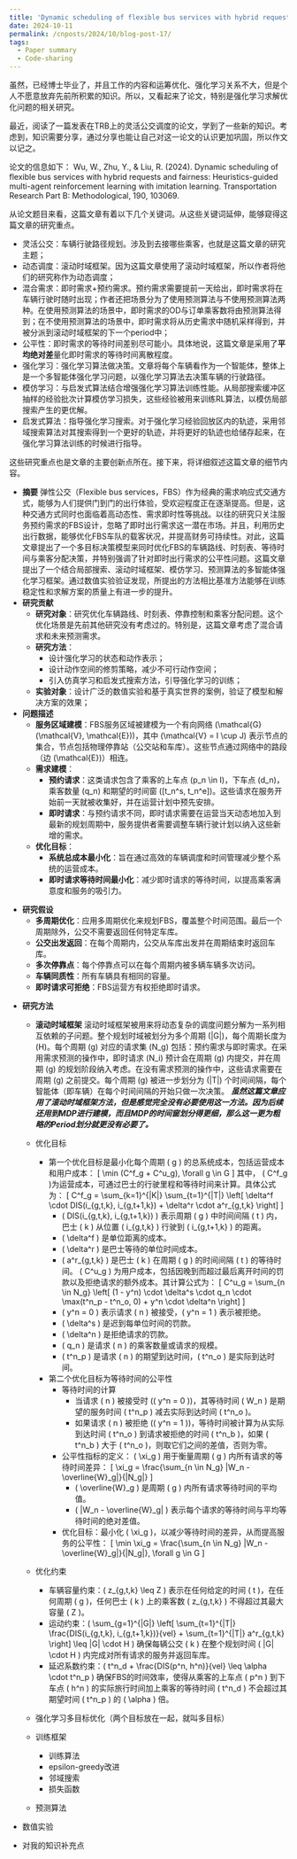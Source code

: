 ```yaml
---
title: 'Dynamic scheduling of flexible bus services with hybrid requests and fairness: Heuristics-guided multi-agent reinforcement learning with imitation learning 学习笔记'
date: 2024-10-11
permalink: /cnposts/2024/10/blog-post-17/
tags:
  - Paper summary
  - Code-sharing
---
```


虽然，已经博士毕业了，并且工作的内容和运筹优化、强化学习关系不大，但是个人不愿意放弃先前所积累的知识。所以，又看起来了论文，特别是强化学习求解优化问题的相关研究。

最近，阅读了一篇发表在TRB上的灵活公交调度的论文，学到了一些新的知识。考虑到，知识需要分享，通过分享也能让自己对这一论文的认识更加巩固，所以作文以记之。

论文的信息如下：
Wu, W., Zhu, Y., & Liu, R. (2024). Dynamic scheduling of flexible bus services with hybrid requests and fairness: Heuristics-guided multi-agent reinforcement learning with imitation learning. Transportation Research Part B: Methodological, 190, 103069.

从论文题目来看，这篇文章有着以下几个关键词。从这些关键词延伸，能够窥得这篇文章的研究重点。
+ 灵活公交：车辆行驶路径规划。涉及到去接哪些乘客，也就是这篇文章的研究主题；
+ 动态调度：滚动时域框架。因为这篇文章使用了滚动时域框架，所以作者将他们的研究称作为动态调度；
+ 混合需求：即时需求+预约需求。预约需求需要提前一天给出，即时需求将在车辆行驶时随时出现；作者还把场景分为了使用预测算法与不使用预测算法两种。在使用预测算法的场景中，即时需求的OD与订单乘客数将由预测算法得到；在不使用预测算法的场景中，即时需求将从历史需求中随机采样得到，并被分派到滚动时域框架的下一个period中；
+ 公平性：即时需求的等待时间差别尽可能小。具体地说，这篇文章是采用了<b>平均绝对差</b>量化即时需求的等待时间离散程度。
+ 强化学习：强化学习算法做决策。文章将每个车辆看作为一个智能体，整体上是一个多智能体强化学习问题，以强化学习算法去决策车辆的行驶路径。
+ 模仿学习：与启发式算法结合增强强化学习算法训练性能。从局部搜索缓冲区抽样的经验批次计算模仿学习损失，这些经验被用来训练RL算法，以模仿局部搜索产生的更优解。
+ 启发式算法：指导强化学习搜索。对于强化学习经验回放区内的轨迹，采用邻域搜索算法对其搜索得到一个更好的轨迹，并将更好的轨迹也给储存起来，在强化学习算法训练的时候进行指导。

这些研究重点也是文章的主要创新点所在。接下来，将详细叙述这篇文章的细节内容。

+ **摘要**
弹性公交（Flexible bus services，FBS）作为经典的需求响应式交通方式，能够为人们提供门到门的出行体验，受欢迎程度正在逐渐提高。但是，这种交通方式同时也面临着高动态性、需求即时性等挑战。以往的研究只关注服务预约需求的FBS设计，忽略了即时出行需求这一潜在市场。并且，利用历史出行数据，能够优化FBS车队的载客状况，并提高财务可持续性。对此，这篇文章提出了一个多目标决策模型来同时优化FBS的车辆路线、时刻表、等待时间与乘客分配决策，并特别强调了针对即时出行需求的公平性问题。这篇文章提出了一个结合局部搜索、滚动时域框架、模仿学习、预测算法的多智能体强化学习框架。通过数值实验验证发现，所提出的方法相比基准方法能够在训练稳定性和求解方案的质量上有进一步的提升。
+ **研究贡献**
  + **研究对象**：研究优化车辆路线、时刻表、停靠控制和乘客分配问题。这个优化场景是先前其他研究没有考虑过的。特别是，这篇文章考虑了混合请求和未来预测需求。
  + **研究方法**：
    + 设计强化学习的状态和动作表示；
    + 设计动作空间的修剪策略，减少不可行动作空间；
    + 引入仿真学习和启发式搜索方法，引导强化学习的训练；
  + **实验对象**：设计广泛的数值实验和基于真实世界的案例，验证了模型和解决方案的效果；
+ **问题描述**
  + **服务区域建模**：FBS服务区域被建模为一个有向网络 \(\mathcal{G}(\mathcal{V}, \mathcal{E})\)，其中 \(\mathcal{V} = I \cup J\) 表示节点的集合，节点包括物理停靠站（公交站和车库）。这些节点通过网络中的路段（边 \(\mathcal{E}\)）相连。
  + **需求建模**：
    + **预约请求**：这类请求包含了乘客的上车点 \(p_n \in I\)，下车点 \(d_n\)，乘客数量 \(q_n\) 和期望的时间窗 \([t_n^s, t_n^e]\)。这些请求在服务开始前一天就被收集好，并在运营计划中预先安排。
    + **即时请求**：与预约请求不同，即时请求需要在运营当天动态地加入到最新的规划周期中，服务提供者需要调整车辆行驶计划以纳入这些新增的需求。
  + **优化目标**：
    - **系统总成本最小化**：旨在通过高效的车辆调度和时间管理减少整个系统的运营成本。
    - **即时请求等待时间最小化**：减少即时请求的等待时间，以提高乘客满意度和服务的吸引力。
- **研究假设**
  - **多周期优化**：应用多周期优化来规划FBS，覆盖整个时间范围。最后一个周期除外，公交不需要返回任何特定车库。
  - **公交出发返回**：在每个周期内，公交从车库出发并在周期结束时返回车库。
  - **多次停靠点**：每个停靠点可以在每个周期内被多辆车辆多次访问。
  - **车辆同质性**：所有车辆具有相同的容量。
  - **即时请求可拒绝**：FBS运营方有权拒绝即时请求。
+ **研究方法**
    + **滚动时域框架**
滚动时域框架被用来将动态复杂的调度问题分解为一系列相互依赖的子问题。整个规划时域被划分为多个周期 \(|G|\)，每个周期长度为 \(H\)。每个周期 \(g\) 对应的请求集 \(N_g\) 包括：预约需求与即时需求。在采用需求预测的操作中，即时请求 \(N_i\) 预计会在周期 \(g\) 内提交，并在周期 \(g\) 的规划阶段纳入考虑。在没有需求预测的操作中，这些请求需要在周期 \(g\) 之前提交。每个周期 \(g\) 被进一步划分为 \(|T|\) 个时间间隔，每个智能体（即车辆）在每个时间间隔的开始只做一次决策。
<i>**虽然这篇文章应用了滚动时域框架方法，但是感觉完全没有必要使用这一方法。因为后续还用到MDP进行建模，而且MDP的时间窗划分得更细，那么这一更为粗略的Period划分就更没有必要了。**</i>
    + 优化目标
      + 第一个优化目标是最小化每个周期 \( g \) 的总系统成本，包括运营成本和用户成本：
  \[ \min (C^f_g + C^u_g), \forall g \in G \]
  其中， \( C^f_g \)为运营成本，可通过巴士的行驶里程和等待时间来计算。具体公式为：
  \[ C^f_g = \sum_{k=1}^{|K|} \sum_{t=1}^{|T|} \left[ \delta^f \cdot DIS(i_{g,t,k}, i_{g,t+1,k}) + \delta^r \cdot a^r_{g,t,k} \right] \]
        - \( DIS(i_{g,t,k}, i_{g,t+1,k}) \) 表示周期 \( g \) 中时间间隔 \( t \) 内，巴士 \( k \) 从位置 \( i_{g,t,k} \) 行驶到 \( i_{g,t+1,k} \) 的距离。
        - \( \delta^f \) 是单位距离的成本。
        - \( \delta^r \) 是巴士等待的单位时间成本。
        - \( a^r_{g,t,k} \) 是巴士 \( k \) 在周期 \( g \) 的时间间隔 \( t \) 的等待时间。
  \( C^u_g \) 为用户成本，包括因晚到而超过最后离开时间的罚款以及拒绝请求的额外成本。其计算公式为：
  \[ C^u_g = \sum_{n \in N_g} \left[ (1 - y^n) \cdot \delta^s \cdot q_n \cdot \max(t^n_p - t^n_o, 0) + y^n \cdot \delta^n \right] \]
        - \( y^n = 0 \) 表示请求 \( n \) 被接受，\( y^n = 1 \) 表示被拒绝。
        - \( \delta^s \) 是迟到每单位时间的罚款。
        - \( \delta^n \) 是拒绝请求的罚款。
        - \( q_n \) 是请求 \( n \) 的乘客数量或请求的规模。
        - \( t^n_p \) 是请求 \( n \) 的期望到达时间，\( t^n_o \) 是实际到达时间。
      + 第二个优化目标为等待时间的公平性
        + 等待时间的计算
          + 当请求 \( n \) 被接受时 (\( y^n = 0 \))，其等待时间 \( W_n \) 是期望的服务时间 \( t^n_p \) 减去实际到达时间 \( t^n_o \)。
          - 如果请求 \( n \) 被拒绝 (\( y^n = 1 \))，等待时间被计算为从实际到达时间 \( t^n_o \) 到请求被拒绝的时间 \( t^n_b \)，如果 \( t^n_b \) 大于 \( t^n_o \)，则取它们之间的差值，否则为零。
        - 公平性指标的定义： \( \xi_g \) 用于衡量周期 \( g \) 内所有请求的等待时间差异：
          \[ \xi_g = \frac{\sum_{n \in N_g} |W_n - \overline{W}_g|}{|N_g|} \]
          - \( \overline{W}_g \) 是周期 \( g \) 内所有请求等待时间的平均值。
          - \( |W_n - \overline{W}_g| \) 表示每个请求的等待时间与平均等待时间的绝对差值。
        - 优化目标：最小化 \( \xi_g \)，以减少等待时间的差异，从而提高服务的公平性：
  \[ \min \xi_g = \frac{\sum_{n \in N_g} |W_n - \overline{W}_g|}{|N_g|}, \forall g \in G \]
    + 优化约束
      + 车辆容量约束：\( z_{g,t,k} \leq Z \)  表示在任何给定的时间 \( t \)，在任何周期 \( g \)，任何巴士 \( k \) 上的乘客数 \( z_{g,t,k} \) 不得超过其最大容量 \( Z \)。
      + 运动约束：\( \sum_{g=1}^{|G|} \left[ \sum_{t=1}^{|T|} \frac{DIS(i_{g,t,k}, i_{g,t+1,k})}{vel} + \sum_{t=1}^{|T|} a^r_{g,t,k} \right] \leq |G| \cdot H \) 确保每辆公交 \( k \) 在整个规划时间 \( |G| \cdot H \) 内完成对所有请求的服务并返回车库。
      + 延迟系数约束：\( t^n_d + \frac{DIS(p^n, h^n)}{vel} \leq \alpha \cdot t^n_p \)  确保FBS的时间效率，使得从乘客的上车点 \( p^n \) 到下车点 \( h^n \) 的实际旅行时间加上乘客的等待时间 \( t^n_d \) 不会超过其期望时间 \( t^n_p \) 的 \( \alpha \) 倍。
  
    + 强化学习多目标优化（两个目标放在一起，就叫多目标）
    + 训练框架
        + 训练算法
        + epsilon-greedy改进
        + 邻域搜索
        + 损失函数
    + 预测算法
+ 数值实验


+ 对我的知识补充点